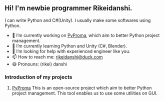 ## Hi! I'm newbie programmer Rikeidanshi.  
I can write Python and C#(Unity). I usually make some softwares using Python.

- 🔭 I’m currently working on [PyProma](https://github.com/rikeidanshi/PyProma/), which aim to better Python project management.
- 🌱 I’m currently learning Python and Unity (C#, Blender).
- 🤔 I’m looking for help with experienced engineer like you.
- 📫 How to reach me: rikeidanshi@duck.com
- 😄 Pronouns: (rikei) danshi

### Introduction of my projects  
1. [PyProma](https://github.com/rikeidanshi/PyProma/)
   This is an open-source project which aim to better Python project management. This tool enables us to use some utilities on GUI.
